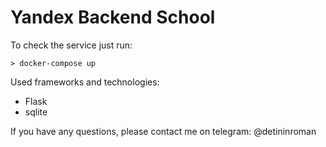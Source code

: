 # Yandex Backend School

To check the service just run:
```
> docker-compose up
```
Used frameworks and technologies:
* Flask
* sqlite

If you have any questions, please contact me on telegram: @detininroman
